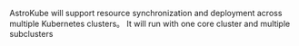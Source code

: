 AstroKube will support resource synchronization and deployment across multiple Kubernetes clusters。
It will run with one core cluster and multiple subclusters
